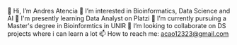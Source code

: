 👋 Hi, I’m Andres Atencia
👀 I’m interested in Bioinformatics, Data Science and AI
💚 I'm presently learning Data Analyst on Platzi
🌱 I’m currently pursuing a Master's degree in Bioinformtics in UNIR
💞️ I’m looking to collaborate on DS projects where i can learn a lot
📫 How to reach me: acao12323@gmail.com
